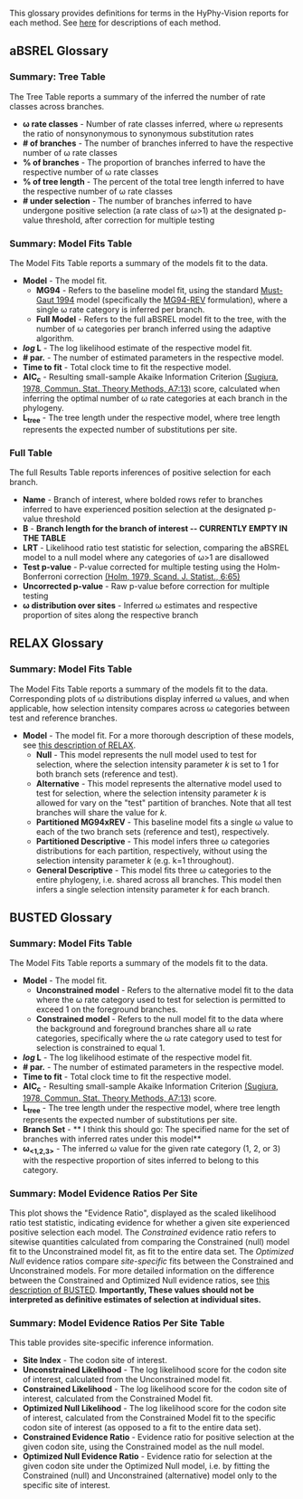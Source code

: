 This glossary provides definitions for terms in the HyPhy-Vision reports for each method. See [here](./selection-methods) for descriptions of each method. 

## aBSREL Glossary

<!-- I think the following has been removed from vision
### Summary Statistics **\\\\ has this info since been removed?**
* **number of sequences** - the number of sequences present in the input file
* **number of variants** - the number of variants present in the input file
* **number of branches** - the number of branches in the phylogeny
--> 

### Summary: Tree Table
The Tree Table reports a summary of the inferred the number of rate classes across branches.

* **ω rate classes** - Number of rate classes inferred, where ω represents the ratio of nonsynonymous to synonymous substitution rates
* **\# of branches** - The number of branches inferred to have the respective number of ω rate classes 
* **% of branches** - The proportion of branches inferred to have the respective number of ω rate classes 
* **% of tree length** - The percent of the total tree length inferred to have the respective number of ω rate classes 
* **\# under selection** - The number of branches inferred to have undergone positive selection (a rate class of ω>1) at the designated p-value threshold, after correction for multiple testing

### Summary: Model Fits Table

The Model Fits Table reports a summary of the models fit to the data.

* **Model** - The model fit.
    * **MG94** - Refers to the baseline model fit, using the standard [Must-Gaut 1994](https://www.ncbi.nlm.nih.gov/labs/articles/7968485/) model (specifically the [MG94-REV](https://www.ncbi.nlm.nih.gov/pubmed/15703242) formulation), where a single ω rate category is inferred per branch. 
    * **Full Model** - Refers to the full aBSREL model fit to the tree, with the number of ω categories per branch inferred using the adaptive algorithm.
* ***log* L** - The log likelihood estimate of the respective model fit.
* **\# par.** - The number of estimated parameters in the respective model.
* **Time to fit** - Total clock time to fit the respective model.
* **AIC<sub>c</sub>**  - Resulting small-sample Akaike Information Criterion [(Sugiura, 1978, Commun. Stat. Theory Methods, A7:13)](http://www.tandfonline.com/doi/abs/10.1080/03610927808827599) score, calculated when inferring the optimal number of ω rate categories at each branch in the phylogeny.
* **L<sub>tree</sub>** - The tree length under the respective model, where tree length represents the expected number of substitutions per site.


### Full Table
The full Results Table reports inferences of positive selection for each branch.

* **Name** - Branch of interest, where bolded rows refer to branches inferred to have experienced position selection at the designated p-value threshold  
* **B** - **Branch length for the branch of interest -- CURRENTLY EMPTY IN THE TABLE**
* **LRT** - Likelihood ratio test statistic for selection, comparing the aBSREL model to a null model where any categories of ω>1 are disallowed 
* **Test p-value** - P-value corrected for multiple testing using the Holm-Bonferroni correction [(Holm, 1979, Scand. J. Statist., 6:65)](https://www.jstor.org/stable/4615733)
* **Uncorrected p-value** - Raw p-value before correction for multiple testing
* **ω distribution over sites** - Inferred ω estimates and respective proportion of sites along the respective branch


<!------------------------------------------------------------------------------------->


## RELAX Glossary

### Summary: Model Fits Table

The Model Fits Table reports a summary of the models fit to the data. Corresponding plots of ω distributions display inferred ω values, and when applicable, how selection intensity compares across ω categories between test and reference branches.

* **Model** - The model fit. For a more thorough description of these models, see [this description of RELAX](selection-methods/#RELAX).
    * **Null** - This model represents the null model used to test for selection, where the selection intensity parameter *k* is set to 1 for both branch sets (reference and test).
    * **Alternative** - This model represents the alternative model used to test for selection, where the selection intensity parameter *k* is allowed for vary on the "test" partition of branches. Note that all test branches will share the value for *k*.
    * **Partitioned MG94xREV** - This baseline model fits a single ω value to each of the two branch sets (reference and test), respectively.
    * **Partitioned Descriptive** - This model infers three ω categories distributions for each partition, respectively, without using the selection intensity parameter *k* (e.g. k=1 throughout). 
    * **General Descriptive** - This model fits three ω categories to the entire phylogeny, i.e. shared across all branches. This model then infers a single selection intensity parameter *k* for each branch. 


<!------------------------------------------------------------------------------------->



## BUSTED Glossary

### Summary: Model Fits Table

The Model Fits Table reports a summary of the models fit to the data.

* **Model** - The model fit.
    * **Unconstrained model** - Refers to the alternative model fit to the data where the ω rate category used to test for selection is permitted to exceed 1 on the foreground branches.  
    * **Constrained model** - Refers to the null model fit to the data where the background and foreground branches share all ω rate categories, specifically where the ω rate category used to test for selection is constrained to equal 1.
* ***log* L** - The log likelihood estimate of the respective model fit.
* **\# par.** - The number of estimated parameters in the respective model.
* **Time to fit** - Total clock time to fit the respective model.
* **AIC<sub>c</sub>**  - Resulting small-sample Akaike Information Criterion [(Sugiura, 1978, Commun. Stat. Theory Methods, A7:13)](http://www.tandfonline.com/doi/abs/10.1080/03610927808827599) score.
* **L<sub>tree</sub>** - The tree length under the respective model, where tree length represents the expected number of substitutions per site.
* **Branch Set** - ** I think this should go: The specified name for the set of branches with inferred rates under this model**
* **ω<sub><1,2,3></sub>** - The inferred ω value for the given rate category (1, 2, or 3) with the respective proportion of sites inferred to belong to this category.


### Summary: Model Evidence Ratios Per Site

This plot shows the "Evidence Ratio", displayed as the scaled likelihood ratio test statistic, indicating evidence for whether a given site experienced positive selection each model. The *Constrained* evidence ratio refers to sitewise quantities calculated from comparing the Constrained (null) model fit to the Unconstrained model fit, as fit to the entire data set. The *Optimized Null* evidence ratios compare *site-specific* fits between the Constrained and Unconstrained models. For more detailed information on the difference between the Constrained and Optimized Null evidence ratios, see [this description of BUSTED](selection-methods/#BUSTED). **Importantly, These values should not be interpreted as definitive estimates of selection at individual sites.** 

### Summary: Model Evidence Ratios Per Site Table

This table provides site-specific inference information.

* **Site Index** - The codon site of interest.
* **Unconstrained Likelihood** - The log likelihood score for the codon site of interest, calculated from the Unconstrained model fit.
* **Constrained Likelihood** - The log likelihood score for the codon site of interest, calculated from the Constrained Model fit.
* **Optimized Null Likelihood** - The log likelihood score for the codon site of interest, calculated from the Constrained Model fit to the specific codon site of interest (as opposed to a fit to the entire data set).
* **Constrained Evidence Ratio** - Evidence ratio for positive selection at the given codon site, using the Constrained model as the null model.
* **Optimized Null Evidence Ratio** - Evidence ratio for selection at the given codon site under the Optimized Null model, i.e. by fitting the Constrained (null) and Unconstrained (alternative) model only to the specific site of interest.





